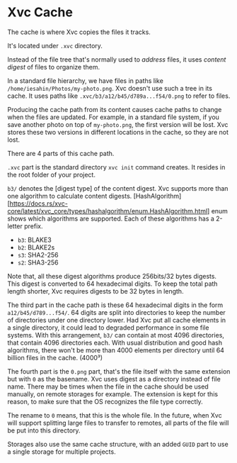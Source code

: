 # Xvc Cache

The cache is where Xvc copies the files it tracks.

It's located under `.xvc` directory.

Instead of the file tree that's normally used to _address_ files, it uses _content digest_ of files to organize them.

In a standard file hierarchy, we have files in paths like `/home/iesahin/Photos/my-photo.png`.
Xvc doesn't use such a tree in its cache.
It uses paths like `.xvc/b3/a12/b45/d789a...f54/0.png` to refer to files.

Producing the cache path from its content causes cache paths to change when the files are updated.
For example, in a standard file system, if you save another photo on top of `my-photo.png`, the first version will be
lost.
Xvc stores these two versions in different locations in the cache, so they are not lost.

There are 4 parts of this cache path.

`.xvc` part is the standard directory `xvc init` command creates. It resides in the root folder of your project.

`b3/` denotes the [digest type] of the content digest.
Xvc supports more than one algorithm to calculate content digests.
[HashAlgorithm][https://docs.rs/xvc-core/latest/xvc_core/types/hashalgorithm/enum.HashAlgorithm.html] enum shows which algorithms are supported.
Each of these algorithms has a 2-letter prefix.
- `b3`:  BLAKE3
- `b2`:  BLAKE2s
- `s3`:  SHA2-256
- `s2`:  SHA3-256

Note that, all these digest algorithms produce 256bits/32 bytes digests.
This digest is converted to 64 hexadecimal digits.
To keep the total path length shorter, Xvc requires digests to be 32 bytes in length.

The third part in the cache path is these 64 hexadecimal digits in the form `a12/b45/d789...f54/`.
64 digits are split into directories to keep the number of directories under one directory lower.
Had Xvc put all cache elements in a single directory, it could lead to degraded performance in some file systems.
With this arrangement, `b3/` can contain at most 4096 directories, that contain 4096 directories each.
With usual distribution and good hash algorithms, there won't be more than 4000 elements per directory until 64 billion files in the cache. (4000³)

The fourth part is the `0.png` part, that's the file itself with the same extension but with `0` as the basename.
Xvc uses digest as a directory instead of file name.
There may be times when the file in the cache should be used manually, on remote storages for example.
The extension is kept for this reason, to make sure that the OS recognizes the file type correctly.

The rename to `0` means, that this is the whole file.
In the future, when Xvc will support splitting large files to transfer to remotes, all parts of the file will be put into this directory.

Storages also use the same cache structure, with an added `GUID` part to use a single storage for multiple projects.




